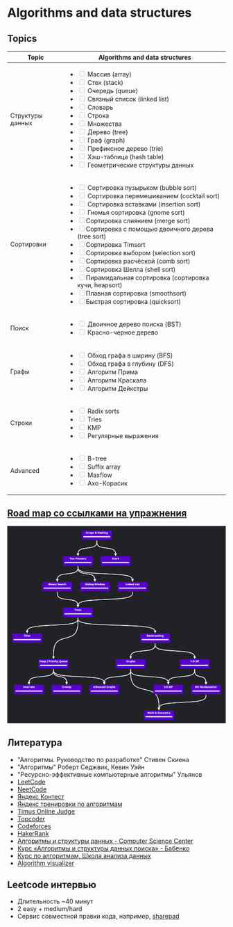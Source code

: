 # Algorithms and data structures

## Topics
| Topic            | Algorithms and data structures                                                                                                                                                                                                                                                                                                                                                                                                                                                                                                                                                                                                                                                                                                                                                                                                                                                                                                                                                                                                                                      | 
|------------------|---------------------------------------------------------------------------------------------------------------------------------------------------------------------------------------------------------------------------------------------------------------------------------------------------------------------------------------------------------------------------------------------------------------------------------------------------------------------------------------------------------------------------------------------------------------------------------------------------------------------------------------------------------------------------------------------------------------------------------------------------------------------------------------------------------------------------------------------------------------------------------------------------------------------------------------------------------------------------------------------------------------------------------------------------------------------|
| Структуры данных | <ul><li><input type="checkbox" disabled /> Массив (array) </li><li><input type="checkbox" disabled /> Стек (stack) </li><li><input type="checkbox" disabled /> Очередь (queue) </li><li><input type="checkbox" disabled /> Связный список (linked list) </li><li> <input type="checkbox" disabled /> Словарь </li> <li> <input type="checkbox" disabled /> Строка </li><li><input type="checkbox" disabled /> Множества </li><li> <input type="checkbox" disabled /> Дерево (tree) </li> <li> <input type="checkbox" disabled /> Граф (graph) </li><li><input type="checkbox" disabled /> Префиксное дерево (trie) </li><li><input type="checkbox" disabled /> Хэш-таблица (hash table) </li><li><input type="checkbox" disabled /> Геометрические структуры данных </li></ul>                                                                                                                                                                                                                                                                                      |
| Сортировки       | <ul><li> <input type="checkbox" disabled /> Сортировка пузырьком (bubble sort) </li><li> <input type="checkbox" disabled /> Сортировка перемешиванием (сocktail sort) </li> <li><input type="checkbox" disabled /> Сортировка вставками (insertion sort)</li><li><input type="checkbox" disabled /> Гномья сортировка (gnome sort)</li><li><input type="checkbox" disabled />Сортировка слиянием (merge sort)</li><li><input type="checkbox" disabled />Сортировка с помощью двоичного дерева (tree sort)</li><li><input type="checkbox" disabled />Сортировка Timsort</li><li><input type="checkbox" disabled />Сортировка выбором (selection sort)</li><li><input type="checkbox" disabled />Сортировка расчёской (comb sort)</li><li><input type="checkbox" disabled />Сортировка Шелла (shell sort)</li><li><input type="checkbox" disabled />Пирамидальная сортировка (сортировка кучи, heapsort)</li><li><input type="checkbox" disabled />Плавная сортировка (smoothsort)</li><li><input type="checkbox" disabled />Быстрая сортировка (quicksort)</li></ul> |
| Поиск            | <ul><li> <input type="checkbox" disabled /> Двоичное дерево поиска (BST) </li><li> <input type="checkbox" disabled /> Красно-черное дерево </li></ul>                                                                                                                                                                                                                                                                                                                                                                                                                                                                                                                                                                                                                                                                                                                                                                                                                                                                                                               |
| Графы            | <ul><li> <input type="checkbox" disabled /> Обход графа в ширину (BFS) </li><li> <input type="checkbox" disabled /> Обход графа в глубину (DFS) </li> <li> <input type="checkbox" disabled /> Алгоритм Прима </li> <li> <input type="checkbox" disabled /> Алгоритм Краскала </li><li> <input type="checkbox" disabled /> Алгоритм Дейкстры </li></ul>                                                                                                                                                                                                                                                                                                                                                                                                                                                                                                                                                                                                                                                                                                              |
| Строки           | <ul><li> <input type="checkbox" disabled /> Radix sorts </li><li> <input type="checkbox" disabled /> Tries </li> <li> <input type="checkbox" disabled /> KMP </li> <li> <input type="checkbox" disabled /> Регулярные выражения </li></ul>                                                                                                                                                                                                                                                                                                                                                                                                                                                                                                                                                                                                                                                                                                                                                                                                                          |
| Advanced         | <ul><li> <input type="checkbox" disabled /> B-tree </li><li> <input type="checkbox" disabled /> Suffix array </li> <li> <input type="checkbox" disabled /> Maxflow </li><li> <input type="checkbox" disabled /> Ахо-Корасик </li> </ul>                                                                                                                                                                                                                                                                                                                                                                                                                                                                                                                                                                                                                                                                                                                                                                                                                             |

## [Road map со ссылками на упражнения](https://neetcode.io/roadmap)
![alt text](pictures/road_map.png)

## Литература
* "Алгоритмы. Руководство по разработке" Стивен Скиена
* "Алгоритмы" Роберт Седжвик, Кевин Уэйн
* "Ресурсно-эффективные компьютерные алгоритмы" Ульянов
* [LeetCode](https://leetcode.com/)
* [NeetCode](https://neetcode.io/practice)
* [Яндекс Контест](https://contest.yandex.ru/)
* [Яндекс тренировки по алгоритмам](https://yandex.ru/yaintern/algorithm-training)
* [Timus Online Judge](https://acm.timus.ru/)
* [Topcoder](https://www.topcoder.com/)
* [Codeforces](https://codeforces.com/)
* [HakerRank](https://www.hackerrank.com/)
* [Алгоритмы и структуры данных - Computer Science Center](https://www.youtube.com/playlist?list=PLlb7e2G7aSpQutUr7qYIunvm04cqdr5mx)
* [Курс «Алгоритмы и структуры данных поиска» - Бабенко](https://www.youtube.com/playlist?list=PLJOzdkh8T5koEPv-R5W0ovmL_T2BjB1HX)
* [Курс по алгоритмам, Школа анализа данных](https://www.youtube.com/playlist?list=PLJOzdkh8T5koY39DBaUhD7_GlOfcMJqyZ)
* [Algorithm visualizer](https://algorithm-visualizer.org/)

## Leetcode интервью
* Длительность ~40 минут
* 2 easy + medium/hard
* Сервис совместной правки кода, например, [sharepad](https://sharepad.io/)

